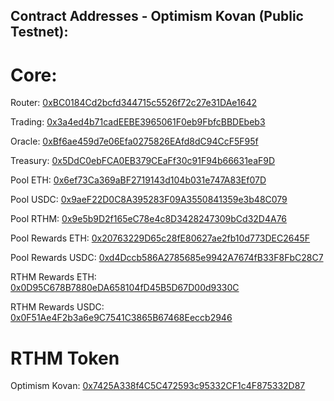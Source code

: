 ## Contract Addresses - Optimism Kovan (Public Testnet):

# Core:
Router: [​0xBC0184Cd2bcfd344715c5526f72c27e31DAe1642](https://kovan-optimistic.etherscan.io/address/​0xBC0184Cd2bcfd344715c5526f72c27e31DAe1642#code)

Trading: [​0x3a4ed4b71cadEEBE3965061F0eb9FbfcBBDEbeb3](https://kovan-optimistic.etherscan.io/address/​0x3a4ed4b71cadEEBE3965061F0eb9FbfcBBDEbeb3#code)

Oracle: [​0xBf6ae459d7e06Efa0275826EAfd8dC94CcF5F95f](https://kovan-optimistic.etherscan.io/address/​0xBf6ae459d7e06Efa0275826EAfd8dC94CcF5F95f#code)

Treasury: [​0x5DdC0ebFCA0EB379CEaFf30c91F94b66631eaF9D](https://kovan-optimistic.etherscan.io/address/​0x5DdC0ebFCA0EB379CEaFf30c91F94b66631eaF9D#code)

Pool ETH: [​0x6ef73Ca369aBF2719143d104b031e747A83Ef07D](https://kovan-optimistic.etherscan.io/address/​0x6ef73Ca369aBF2719143d104b031e747A83Ef07D#code)

Pool USDC: [​0x9aeF22D0C8A395283F09A3550841359e3b48C079](https://kovan-optimistic.etherscan.io/address/​0x9aeF22D0C8A395283F09A3550841359e3b48C079#code)

Pool RTHM: [​0x9e5b9D2f165eC78e4c8D3428247309bCd32D4A76](https://kovan-optimistic.etherscan.io/address/​0x9e5b9D2f165eC78e4c8D3428247309bCd32D4A76#code)

Pool Rewards ETH: [​0x20763229D65c28fE80627ae2fb10d773DEC2645F](https://kovan-optimistic.etherscan.io/address/​0x20763229D65c28fE80627ae2fb10d773DEC2645F#code)

Pool Rewards USDC: [​0xd4Dccb586A2785685e9942A7674fB33F8FbC28C7](https://kovan-optimistic.etherscan.io/address/​0xd4Dccb586A2785685e9942A7674fB33F8FbC28C7#code)

RTHM Rewards ETH: [​0x0D95C678B7880eDA658104fD45B5D67D00d9330C](https://kovan-optimistic.etherscan.io/address/​0x0D95C678B7880eDA658104fD45B5D67D00d9330C#code)

RTHM Rewards USDC: [​0x0F51Ae4F2b3a6e9C7541C3865B67468Eeccb2946](https://kovan-optimistic.etherscan.io/address/​0x0F51Ae4F2b3a6e9C7541C3865B67468Eeccb2946#code)

# RTHM Token
Optimism Kovan: [0x7425A338f4C5C472593c95332CF1c4F875332D87](https://kovan-optimistic.etherscan.io/address/0x7425A338f4C5C472593c95332CF1c4F875332D87#code)